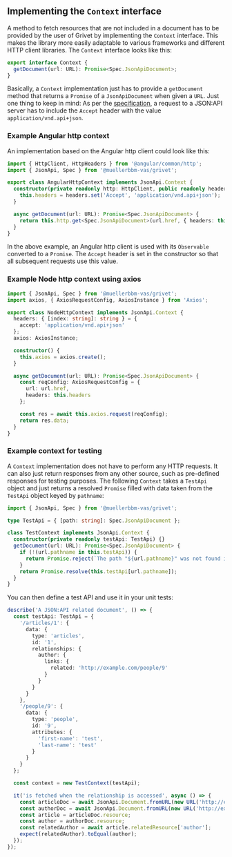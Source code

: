 ## Implementing the `Context` interface

A method to fetch resources that are not included in a document has to be provided by the user of Grivet by implementing the `Context` interface. This makes the library more easily adaptable to various frameworks and different HTTP client libraries. The `Context` interface looks like this:

```typescript
export interface Context {
  getDocument(url: URL): Promise<Spec.JsonApiDocument>;
}
```

Basically, a `Context` implementation just has to provide a `getDocument` method that returns a `Promise` of a `JsonApiDocument` when given a `URL`. Just one thing to keep in mind: As per the [specification](https://jsonapi.org/format/1.0/#content-negotiation-clients), a request to a JSON:API server has to include the `Accept` header with the value `application/vnd.api+json`.

### Example Angular http context

An implementation based on the Angular http client could look like this:

```typescript
import { HttpClient, HttpHeaders } from '@angular/common/http';
import { JsonApi, Spec } from '@muellerbbm-vas/grivet';

export class AngularHttpContext implements JsonApi.Context {
  constructor(private readonly http: HttpClient, public readonly headers: HttpHeaders) {
    this.headers = headers.set('Accept', 'application/vnd.api+json');
  }

  async getDocument(url: URL): Promise<Spec.JsonApiDocument> {
    return this.http.get<Spec.JsonApiDocument>(url.href, { headers: this.headers }).toPromise();
  }
}
```

In the above example, an Angular http client is used with its `Observable` converted to a `Promise`. The `Accept` header is set in the constructor so that all subsequent requests use this value.

### Example Node http context using axios

```typescript
import { JsonApi, Spec } from '@muellerbbm-vas/grivet';
import axios, { AxiosRequestConfig, AxiosInstance } from 'Axios';

export class NodeHttpContext implements JsonApi.Context {
  headers: { [index: string]: string } = {
    accept: 'application/vnd.api+json'
  };
  axios: AxiosInstance;

  constructor() {
    this.axios = axios.create();
  }

  async getDocument(url: URL): Promise<Spec.JsonApiDocument> {
    const reqConfig: AxiosRequestConfig = {
      url: url.href,
      headers: this.headers
    };

    const res = await this.axios.request(reqConfig);
    return res.data;
  }
}
```

### Example context for testing

A `Context` implementation does not have to perform any HTTP requests. It can also just return responses from any other source, such as pre-defined responses for testing purposes. The following `Context` takes a `TestApi` object and just returns a resolved `Promise` filled with data taken from the `TestApi` object keyed by `pathname`:

```typescript
import { JsonApi, Spec } from '@muellerbbm-vas/grivet';

type TestApi = { [path: string]: Spec.JsonApiDocument };

class TestContext implements JsonApi.Context {
  constructor(private readonly testApi: TestApi) {}
  getDocument(url: URL): Promise<Spec.JsonApiDocument> {
    if (!(url.pathname in this.testApi)) {
      return Promise.reject(`The path "${url.pathname}" was not found in testApi`);
    }
    return Promise.resolve(this.testApi[url.pathname]);
  }
}
```

You can then define a test API and use it in your unit tests:

```typescript
describe('A JSON:API related document', () => {
  const testApi: TestApi = {
    '/articles/1': {
      data: {
        type: 'articles',
        id: '1',
        relationships: {
          author: {
            links: {
              related: 'http://example.com/people/9'
            }
          }
        }
      }
    },
    '/people/9': {
      data: {
        type: 'people',
        id: '9',
        attributes: {
          'first-name': 'test',
          'last-name': 'test'
        }
      }
    }
  };

  const context = new TestContext(testApi);

  it('is fetched when the relationship is accessed', async () => {
    const articleDoc = await JsonApi.Document.fromURL(new URL('http://example.com/articles/1'), context);
    const authorDoc = await JsonApi.Document.fromURL(new URL('http://example.com/people/9'), context);
    const article = articleDoc.resource;
    const author = authorDoc.resource;
    const relatedAuthor = await article.relatedResource['author'];
    expect(relatedAuthor).toEqual(author);
  });
});
```
